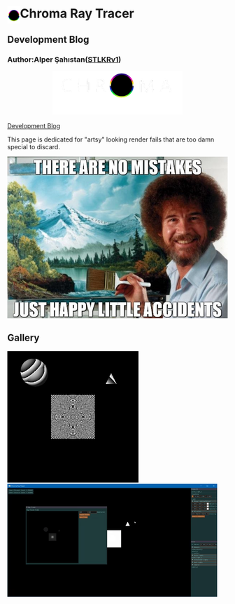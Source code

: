 #  Chroma Ray Tracer <img align="left" src= "resources/logo_solo.png" height="40">
## Development Blog 
### Author:Alper Şahıstan([STLKRv1](https://github.com/STLKRv1))  
<p align="center">
<img src= "resources/logo_w.png" height="100"></p>
 
[Development Blog](README.md)
 
   
 This page is dedicated for "artsy" looking render fails that are too damn special to discard.  
 <p align="center">
<img src= "resources/bob.jpg" >
 </p>  
 
 ## Gallery 
   
<img src= "resources/fail3.png" width = "300" > <img src= "resources/light_bug.gif" >  
 
